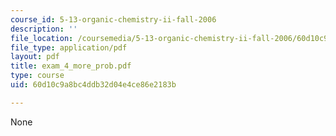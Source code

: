 ```yaml
---
course_id: 5-13-organic-chemistry-ii-fall-2006
description: ''
file_location: /coursemedia/5-13-organic-chemistry-ii-fall-2006/60d10c9a8bc4ddb32d04e4ce86e2183b_exam_4_more_prob.pdf
file_type: application/pdf
layout: pdf
title: exam_4_more_prob.pdf
type: course
uid: 60d10c9a8bc4ddb32d04e4ce86e2183b

---
```

None